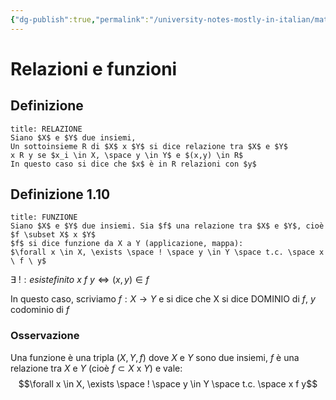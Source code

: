 ```yaml
---
{"dg-publish":true,"permalink":"/university-notes-mostly-in-italian/matematica-discreta/teoria/relazioni-e-funzioni/","created":"2023-01-23T16:29:27.321+01:00","updated":"2023-01-23T16:29:27.321+01:00"}
---
```


# Relazioni e funzioni
## Definizione
```ad-info
title: RELAZIONE
Siano $X$ e $Y$ due insiemi,
Un sottoinsieme R di $X$ x $Y$ si dice relazione tra $X$ e $Y$
x R y se $x_i \in X, \space y \in Y$ e $(x,y) \in R$
In questo caso si dice che $x$ è in R relazioni con $y$ 
```
## Definizione 1.10
```ad-info
title: FUNZIONE
Siano $X$ e $Y$ due insiemi. Sia $f$ una relazione tra $X$ e $Y$, cioè $f \subset X$ x $Y$
$f$ si dice funzione da X a Y (applicazione, mappa):
$\forall x \in X, \exists \space ! \space y \in Y \space t.c. \space x \ f \ y$
```
$\exists \ !: esiste finito$
$x \ f \ y \Leftrightarrow (x,y) \in f$

In questo caso, scriviamo $f: X \rightarrow Y$  e si dice che X si dice DOMINIO di $f$, $y$ codominio di $f$ 
### Osservazione
Una funzione è una tripla $(X,Y,f)$ dove $X$ e $Y$ sono due insiemi, $f$ è una relazione tra $X$ e $Y$ (cioè $f \subset X$ x $Y$) e vale:$$\forall x \in X, \exists \space ! \space y \in Y \space t.c. \space x f y$$

